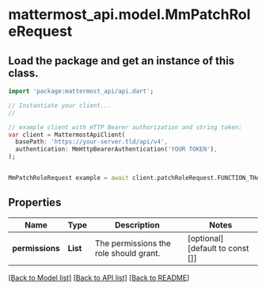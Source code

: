 # mattermost_api.model.MmPatchRoleRequest

## Load the package and get an instance of this class.
```dart
import 'package:mattermost_api/api.dart';

// Instantiate your client...
//

// example client with HTTP Bearer authorization and string token:
var client = MattermostApiClient(
  basePath: 'https://your-server.tld/api/v4',
  authentication: MmHttpBearerAuthentication('YOUR TOKEN'),
);


MmPatchRoleRequest example = await client.patchRoleRequest.FUNCTION_THAT_RETURNS_THIS_CLASS();

```

## Properties
Name | Type | Description | Notes
------------ | ------------- | ------------- | -------------
**permissions** | **List<String>** | The permissions the role should grant. | [optional] [default to const []]

[[Back to Model list]](../GENERATED_README.md#documentation-for-models) [[Back to API list]](../GENERATED_README.md#documentation-for-api-endpoints) [[Back to README]](../GENERATED_README.md)


